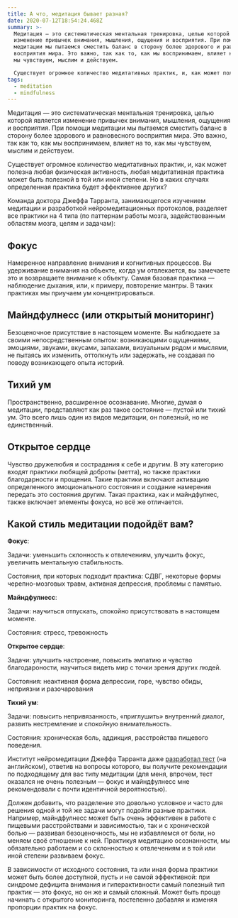 ```yaml
---
title: А что, медитация бывает разная?
date: 2020-07-12T18:54:24.468Z
summary: >-
  Медитация — это систематическая ментальная тренировка, целью которой является
  изменение привычек внимания, мышления, ощущения и восприятия. При помощи
  медитации мы пытаемся сместить баланс в сторону более здорового и равновесного
  восприятия мира. Это важно, так как то, как мы воспринимаем, влияет на то, как
  мы чувствуем, мыслим и действуем.

  Существует огромное количество медитативных практик, и, как может полезна любая физическая активность, любая медитативная практика может быть полезной в той или иной степени. Но в каких случаях определенная практика будет эффективнее других?
tags:
  - meditation
  - mindfulness
---
```

Медитация — это систематическая ментальная тренировка, целью которой является изменение привычек внимания, мышления, ощущения и восприятия. При помощи медитации мы пытаемся сместить баланс в сторону более здорового и равновесного восприятия мира. Это важно, так как то, как мы воспринимаем, влияет на то, как мы чувствуем, мыслим и действуем.

Существует огромное количество медитативных практик, и, как может полезна любая физическая активность, любая медитативная практика может быть полезной в той или иной степени. Но в каких случаях определенная практика будет эффективнее других?

Команда доктора Джеффа Тарранта, занимающегося изучением медитации и разработкой нейромедитационных протоколов, разделяет все практики на 4 типа (по паттернам работы мозга, задействованным областям мозга, целям и задачам):

<!-- more -->

## **Фокус**

Намеренное направление внимания и когнитивных процессов. Вы удерживание внимания на объекте, когда ум отвлекается, вы замечаете это и возвращаете внимание к объекту. Самая базовая практика — наблюдение дыхания, или, к примеру, повторение мантры. В таких практиках мы приучаем ум концентрироваться.

## **Майндфулнесс** (или открытый мониторинг)

Безоценочное присутствие в настоящем моменте. Вы наблюдаете за своими непосредственным опытом: возникающими ощущениями, эмоциями, звуками, вкусами, запахами, визуальным рядом и мыслями, не пытаясь их изменить, оттолкнуть или задержать, не создавая по поводу возникающего опыта историй.

## **Тихий ум**

Пространственно, расширенное осознавание. Многие, думая о медитации, представляют как раз такое состояние — пустой или тихий ум. Это всего лишь один из видов медитации, он полезный, но не единственный.

## **Открытое сердце**

Чувство дружелюбия и сострадания к себе и другим. В эту категорию входят практики любящей доброты (метта), но также практики благодарности и прощения. Такие практики включают активацию определенного эмоционального состояния и создание намерения передать это состояния другим. Такая практика, как и майндфулнес, также включает элементы фокуса, но всё же отличается.

## **Какой стиль медитации подойдёт вам?**

**Фокус**:

Задачи: уменьшить склонность к отвлечениям, улучшить фокус, увеличить ментальную стабильность.

Состояния, при которых подходит практика: СДВГ, некоторые формы черепно-мозговых травм, активная депрессия, проблемы с памятью.

**Майндфулнесс**:

Задачи: научиться отпускать, спокойно присутствовать в настоящем моменте.

Состояния: стресс, тревожность

**Открытое сердце**:

Задачи: улучшить настроение, повысить эмпатию и чувство благодароности, научиться видеть мир с точки зрения других людей.

Состояния: неактивная форма депрессии, горе, чувство обиды, неприязни и разочарования

**Тихий ум**:

Задачи: повысить непривязанность, «приглушить» внутренний диалог, развить нестремление и спокойную внимательность.

Состояния: хроническая боль, аддикция, расстройства пищевого поведения.

Институт нейромедитации Джеффа Тарранта даже [разработал тест](https://www.neuromeditationinstitute.com/whats-your-style) (на английском), ответив на вопросы которого, вы получите рекомендации по подходящему для вас типу медитации (для меня, впрочем, тест оказался не очень полезным — фокус и майндфулнесс мне рекомендовали с почти идентичной вероятностью).

Должен добавить, что разделение это довольно условное и часто для решения одной и той же задачи могут подойти разные практики. Например, майндфулнесс может быть очень эффективен в работе с пищевыми расстройствами и зависимостью, так и с хронической болью — развивая безоценочность, мы не избавляемся от боли, но меняем своё отношение к ней. Практикуя медитацию осознанности, мы обязательно работаем и со склонностью к отвлечениям и в той или иной степени развиваем фокус.

В зависимости от исходного состояния, та или иная форма практики может быть более доступной, пусть и не самой эффективной: при синдроме дефицита внимания и гиперактивности самый полезный тип практик — это фокус, но он же и самый сложный. Может быть проще начинать с открытого мониторинга, постепенно добавляя и изменяя пропорции практик на фокус.